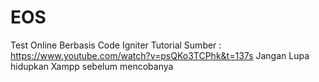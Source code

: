 # EOS
Test Online Berbasis Code Igniter
Tutorial Sumber : https://www.youtube.com/watch?v=psQKo3TCPhk&t=137s
Jangan Lupa hidupkan Xampp sebelum mencobanya
